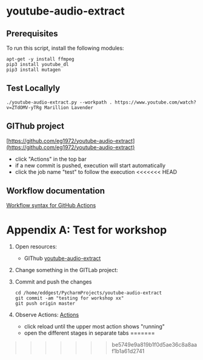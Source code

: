 # youtube-audio-extract

## Prerequisites
To run this script, install the following modules:
```
apt-get -y install ffmpeg
pip3 install youtube_dl
pip3 install mutagen
```

## Test Locallyly
```
./youtube-audio-extract.py --workpath . https://www.youtube.com/watch?v=ZTdOMV-yTRg Marillion Lavender
```
## GIThub project
[https://github.com/eg1972/youtube-audio-extract](https://github.com/eg1972/youtube-audio-extract)

- click "Actions" in the top bar
- if a new commit is pushed, execution will start automatically
- click the job name "test" to follow the execution
<<<<<<< HEAD

## Workflow documentation
[Workflow syntax for GitHub Actions](https://help.github.com/en/actions/reference/workflow-syntax-for-github-actions)

# Appendix A: Test for workshop
1. Open resources:
   - GIThub [youtube-audio-extract](https://github.com/eg1972/youtube-audio-extract)
2. Change something in the GITLab project:
3. Commit and push the changes

   ```
   cd /home/eddgest/PycharmProjects/youtube-audio-extract
   git commit -am "testing for workshop xx"
   git push origin master 
   ```
5. Observe Actions: [Actions](https://github.com/eg1972/youtube-audio-extract/actions)
   - click reload until the upper most action shows "running"
   - open the different stages in separate tabs
=======
>>>>>>> be5749e9a819b1f0d5ae36c8a8aaf1b1a61d2741
